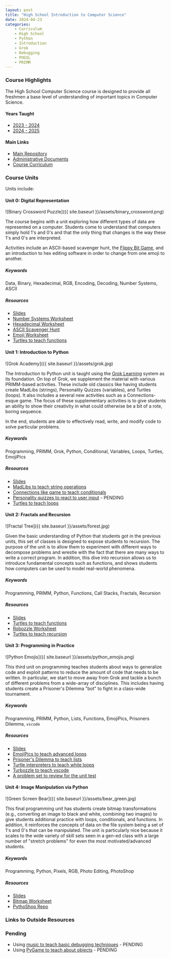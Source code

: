 ```yaml
---
layout: post
title: "High School Introduction to Computer Science"
date: 2024-04-23
categories:
    - Curriculum
    - High School
    - Python
    - Introduction
    - Grok
    - Debugging
    - POGIL
    - PRIMM
---
```


### Course Highlights

The High School Computer Science course is designed to provide all freshmen
a base level of understanding of important topics in Computer Science.

#### Years Taught

- [2023 - 2024](https://github.com/holycrap872/ucls-hs-intro-to-cs/tree/2023-2024)
- [2024 - 2025](https://github.com/holycrap872/ucls-hs-intro-to-cs)

#### Main Links

- [Main Repository](https://github.com/holycrap872/ucls-hs-intro-to-cs)
- [Administrative Documents](https://github.com/holycrap872/ucls-hs-intro-to-cs/tree/mainline/Administration)
- [Course Curriculum](https://github.com/holycrap872/ucls-hs-intro-to-cs/tree/mainline/CourseMaterial)

### Course Units

Units include:

#### Unit 0: Digital Representation

![Binary Crossword Puzzle]({{ site.baseurl }}/assets/binary_crossword.png)

The course begins with a unit exploring how different types of data are
represented on a computer. Students come to understand that computers simply
hold 1's and 0's and that the only thing that changes is the way these 1's and
0's are interpreted.

Activities include an ASCII-based scavenger hunt, the
[Flippy Bit Game](https://flippybitandtheattackofthehexadecimalsfrombase16.com/),
and an introduction to hex editing software in order to change from one emoji to
another.

##### Keywords

Data, Binary, Hexadecimal, RGB, Encoding, Decoding, Number Systems, ASCII

##### Resources

- [Slides](https://docs.google.com/presentation/d/1XtRF9TK3wj5wJY9-hjmsJWa-u8koJM_jKQXvzzv2TE8)
- [Number Systems Worksheet](https://docs.google.com/document/d/1esNFXNXknUZ8u6ecfAX23CCBElGLJUJnZ275CTJN3lY)
- [Hexadecimal Worksheet](https://docs.google.com/document/d/1W78ZKpljpYbSOuBPiIZ7HeDdjppLFt70yxR65a2MYX4)
- [ASCII Scavenger Hunt](https://docs.google.com/spreadsheets/d/1-6gDOtzs0r-PXiVjRgclm6DzgXySXCEntQzXS9CB3tU)
- [Emoji Worksheet](https://docs.google.com/document/d/10esTMQ7dVPqxuLoiB1pYsntUwUWHYAAu8rS1RyC4kWs)
- [Turtles to teach functions](https://docs.google.com/document/d/1nuLRRCuIOU1Zo1gXZ4k0tzFMrFzH-8KSoizjojTbjrs/edit?usp=sharing)

#### Unit 1: Introduction to Python

![Grok Academy]({{ site.baseurl }}/assets/grok.jpg)

The Introduction to Python unit is taught using the [Grok Learning](https://groklearning.com)
system as its foundation. On top of Grok, we supplement the material with
various PRIMM-based activities. These include old classics like having students
create MadLibs (strings), Personality Quizzes (variables), and Turtles (loops).
It also includes a several new activities such as a Connections-esque game. The
focus of these supplementary activities is to give students an ability to show
their creativity in what could otherwise be a bit of a rote, boring sequence.

In the end, students are able to effectively read, write, and modify code to
solve particular problems.

##### Keywords

Programming, PRIMM, Grok, Python, Conditional, Variables, Loops, Turtles, EmojiPics

##### Resources

- [Slides](https://docs.google.com/presentation/d/1cRtUOt-Q6cIK2JgTmWrYXtshWAFtZHKgS5iJ1E72Dlw)
- [MadLibs to teach string operations](https://docs.google.com/document/d/1-AwvVtv59yDz-mvorbLMAJdnjadjgOmC5QAquUhNyp0/edit?usp=sharing)
- [Connections like game to teach conditionals](https://docs.google.com/document/d/1LOTwfDylpD5fnUC1dwykx5nrTQwpntYi2X0pwWtR2Jw/edit?usp=sharing)
- [Personality quizzes to react to user input]() - PENDING
- [Turtles to teach loops](https://docs.google.com/document/d/1M3QkPWw4FBevTRVVvPYrpMLnrxy3whFOzJG3GN-qLyo)

#### Unit 2: Fractals and Recursion

![Fractal Tree]({{ site.baseurl }}/assets/forest.jpg)

Given the basic understanding of Python that students got in the previous units,
this set of classes is designed to expose students to recursion. The purpose of
the unit is to allow them to experiment with different ways to decompose
problems and wrestle with the fact that there are many ways to write a correct
program. In addition, this dive into recursion allows us to introduce fundamental
concepts such as functions, and shows students how computers can be used to
model real-world phenomena.

##### Keywords

Programming, PRIMM, Python, Functions, Call Stacks, Fractals, Recursion

##### Resources

- [Slides](https://docs.google.com/presentation/d/1FxPj_-0XfHrqkxCdF04YyP_OCcdqfmHGcRxVqN-3DYk)
- [Turtles to teach functions](https://docs.google.com/document/d/1pD_fh3PX6DwU3aemTk7Rn886AjMAgYAPAlwt7aCmDlk)
- [Robozzle Worksheet](https://docs.google.com/document/d/1QiQHOOVJecKwnOi_IGNrIDqSbMQhL2UCoL90OGBYXFg)
- [Turtles to teach recursion](https://docs.google.com/document/d/1KZZBXd41aoYjR4rYAPWKPmsHDFJMrjmcIhX95dQPDW0)

#### Unit 3: Programming in Practice

![Python Emojis]({{ site.baseurl }}/assets/python_emojis.png)

This third unit on programming teaches students about ways to generalize code
and exploit patterns to reduce the amount of code that needs to be written.
In particular, we start to move away from Grok and tackle a bunch of different
problems from a wide-array of disciplines. This includes having students create
a Prisoner's Dilemma "bot" to fight in a class-wide tournament.

##### Keywords

Programming, PRIMM, Python, Lists, Functions, EmojiPics, Prisoners Dilemma, `vscode`

##### Resources

- [Slides](https://docs.google.com/presentation/d/1iCuhE2ET333hNplvLSRDIOwzRc_UqGPRMgs-zyD1ZRU)
- [EmojiPics to teach advanced loops](https://docs.google.com/document/d/1eRyqf4Wh6QenNvJX7IhwrWWl2eKnvaMdclrB-PerWaM)
- [Prisoner's Dilemma to teach lists](https://docs.google.com/document/d/1F0GhWpyZ6LulCuW22pCCAIo370CjpGgNC-VmFXVEn-s)
- [Turtle interpreters to teach while loops](https://docs.google.com/document/d/1mF3aDeWq6XYz056j8OPSvZ3ShTWoepHrrD5vVlUfK7w)
- [Turbozzle to teach vscode](https://docs.google.com/document/d/1fekLawCFuocIC7UNs41wR1hAvdX_QMzMMIOz599dnUU)
- [A problem set to review for the unit test](https://docs.google.com/document/d/14GKx1AaB0O0fBH9AcmVAaJzPGk21_oIWB6BlDdjIhCY)

#### Unit 4: Image Manipulation via Python

![Green Screen Bear]({{ site.baseurl }}/assets/bear_green.jpg)

This final programming unit has students create bitmap transformations (e.g.,
converting an image to black and white, combining two images) to give students
additional practice with loops, conditionals, and functions. In addition, it
reinforces the concepts of data on the file system being a set of 1's and 0's
that can be manipulated. The unit is particularly nice because it scales to
the wide variety of skill sets seen in a gen-ed class with a large number of
"stretch problems" for even the most motivated/advanced students.

##### Keywords

Programming, Python, Pixels, RGB, Photo Editing, PhotoShop

##### Resources

- [Slides](https://docs.google.com/presentation/d/1_2fKMQEYIzvMjF5db4E5Xnk0eXHXdXLZCOafnArKy58)
- [Bitmap Worksheet](https://docs.google.com/document/d/1l6cYOHgc4svrhHIA_bq6oGIQXa7OGLsPTTuATS6NgbE)
- [PythoShop Repo](https://github.com/dwheadon/PythoShop/tree/main)

### Links to Outside Resources

### Pending

- Using [music to teach basic debugging techniques]() - PENDING
- Using [PyGame to teach about objects]() - PENDING

